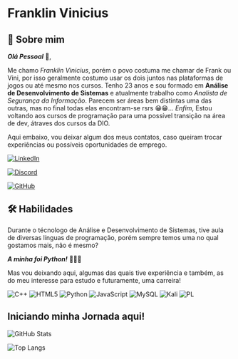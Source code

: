 
# Franklin Vinicius

## 🚀 Sobre mim
***Olá Pessoal*** 🤙,

Me chamo *Franklin Vinicius*, porém o povo costuma me chamar de Frank ou Vini, por isso geralmente costumo usar os dois juntos nas plataformas de jogos ou até mesmo nos cursos.
Tenho 23 anos e sou formado em **Análise de Desenvolvimento de Sistemas** e atualmente trabalho como *Analista de Segurança da Informação*. Parecem ser áreas bem distintas uma das outras, mas no final todas elas encontram-se rsrs 😁😁... *Enfim*,
Estou voltando aos cursos de programação para uma possível transição na área de dev, átraves dos cursos da DIO.

Aqui embaixo, vou deixar algum dos meus contatos, caso queiram trocar experiências ou possíveis oportunidades de emprego.

[![LinkedIn](https://img.shields.io/badge/LinkedIn-0E76A8?style=for-the-badge&logo=linkedin&logoColor=white)](https://www.linkedin.com/in/franklinvinicius/)

[![Discord](https://img.shields.io/badge/Discord-7289DA?style=for-the-badge&logo=discord&logoColor=white)](https://discord.com/channels/@dokzera#6546/)

[![GitHub](https://img.shields.io/badge/GitHub-100000?style=for-the-badge&logo=github&logoColor=white)](https://github.com/FrankVini)
## 🛠 Habilidades
Durante o técnologo de Análise e Desenvolvimento de Sistemas, tive aula de diversas línguas de programação, porém sempre temos uma no qual gostamos mais, não é mesmo? 

***A minha foi Python!*** 🐍🐍🐍

Mas vou deixando aqui, algumas das quais tive experiência e também, as do meu interesse para estudo e futuramente, uma carreira!

![C++](https://img.shields.io/badge/C%2B%2B-000?style=for-the-badge&logo=c%2B%2B&logoColor=white)
![HTML5](https://img.shields.io/badge/HTML5-000?style=for-the-badge&logo=html5&logoColor=white)
![Python](https://img.shields.io/badge/python-000?style=for-the-badge&logo=python&logoColor=ffdd54)
![JavaScript](https://img.shields.io/badge/JavaScript-000?style=for-the-badge&logo=javascript&logoColor=White)
![MySQL](https://img.shields.io/badge/MySQL-00000F?style=for-the-badge&logo=mysql&logoColor=white)
![Kali](https://img.shields.io/badge/Kali-000?style=for-the-badge&logo=kalilinux&logoColor=white)
![PL](https://img.shields.io/badge/PL%2FSQL-000?style=for-the-badge&logo=oracle&logoColor=White&labelColor=00&color=000)



## Iniciando minha Jornada aqui! 

![GitHub Stats](https://github-readme-stats.vercel.app/api?username=FrankVini&theme=transparent&bg_color=000&border_color=30A3DC&show_icons=true&icon_color=30A3DC&title_color=30A3DC&text_color=FFF)

![Top Langs](https://github-readme-stats-git-masterrstaa-rickstaa.vercel.app/api/top-langs/?username=FrankVini&bg_color=000&border_color=30A3DC&title_color=30A3DC&text_color=FFF)

